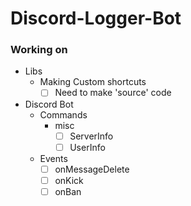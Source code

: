 # Discord-Logger-Bot

### Working on
- Libs
  - Making Custom shortcuts
    - [ ] Need to make 'source' code
- Discord Bot
  - Commands
    - misc
      - [ ] ServerInfo
      - [ ] UserInfo
  - Events
    - [ ] onMessageDelete
    - [ ] onKick
    - [ ] onBan
